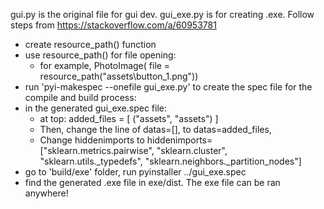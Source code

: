 gui.py is the original file for gui dev. 
gui_exe.py is for creating .exe.
Follow steps from https://stackoverflow.com/a/60953781

- create resource_path() function
- use resource_path() for file opening:
  - for example, PhotoImage(
      file = resource_path("assets\\button_1.png"))
- run 'pyi-makespec --onefile gui_exe.py' to create the spec file for the compile and build process:
- in the generated gui_exe.spec file:
  - at top: added_files = [
    ("assets", "assets")
    ]
  - Then, change the line of datas=[], to datas=added_files,
  - Change hiddenimports to hiddenimports=["sklearn.metrics.pairwise", "sklearn.cluster", "sklearn.utils._typedefs", "sklearn.neighbors._partition_nodes"]
- go to 'build/exe' folder, run  pyinstaller ../gui_exe.spec
- find the generated .exe file in exe/dist. The exe file can be ran anywhere!
